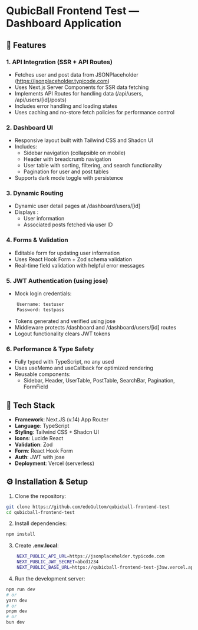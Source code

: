 # QubicBall Frontend Test — Dashboard Application

## 🚀 Features

### 1. API Integration (SSR + API Routes)
- Fetches user and post data from JSONPlaceholder (https://jsonplaceholder.typicode.com)
- Uses Next.js Server Components for SSR data fetching
- Implements API Routes for handling data (/api/users, /api/users/[id]/posts)
- Includes error handling and loading states
- Uses caching and no-store fetch policies for performance control

### 2. Dashboard UI
- Responsive layout built with Tailwind CSS and Shadcn UI
- Includes: 
    - Sidebar navigation (collapsible on mobile)
    - Header with breadcrumb navigation
    - User table with sorting, filtering, and search functionality
    - Pagination for user and post tables
- Supports dark mode toggle with persistence

### 3. Dynamic Routing
- Dynamic user detail pages at /dashboard/users/[id]
- Displays :
    - User information
    - Associated posts fetched via user ID

### 4. Forms & Validation
- Editable form for updating user information
- Uses React Hook Form + Zod schema validation
- Real-time field validation with helpful error messages

### 5. JWT Authentication (using jose)
- Mock login credentials:
```bash
    Username: testuser
    Password: testpass
```
- Tokens generated and verified using jose
- Middleware protects /dashboard and /dashboard/users/[id] routes
- Logout functionality clears JWT tokens

### 6. Performance & Type Safety
- Fully typed with TypeScript, no any used
- Uses useMemo and useCallback for optimized rendering
- Reusable components:
    - Sidebar, Header, UserTable, PostTable, SearchBar, Pagination, FormField

## 🧱 Tech Stack

- **Framework**: Next.JS (v.14) App Router
- **Language**: TypeScript
- **Styling**: Tailwind CSS + Shadcn UI
- **Icons**: Lucide React
- **Validation**: Zod
- **Form**: React Hook Form
- **Auth**: JWT with jose
- **Deployment**: Vercel (serverless)


## ⚙️ Installation & Setup

1. Clone the repository: 
```bash
git clone https://github.com/edoGultom/qubicball-frontend-test
cd qubicball-frontend-test
```

2. Install dependencies:
```bash
npm install
```

3. Create **.env.local**:
```bash
    NEXT_PUBLIC_API_URL=https://jsonplaceholder.typicode.com
    NEXT_PUBLIC_JWT_SECRET=abcd1234
    NEXT_PUBLIC_BASE_URL=https://qubicball-frontend-test-j3sw.vercel.app
```

4. Run the development server:
```bash
npm run dev
# or
yarn dev
# or
pnpm dev
# or
bun dev
```

